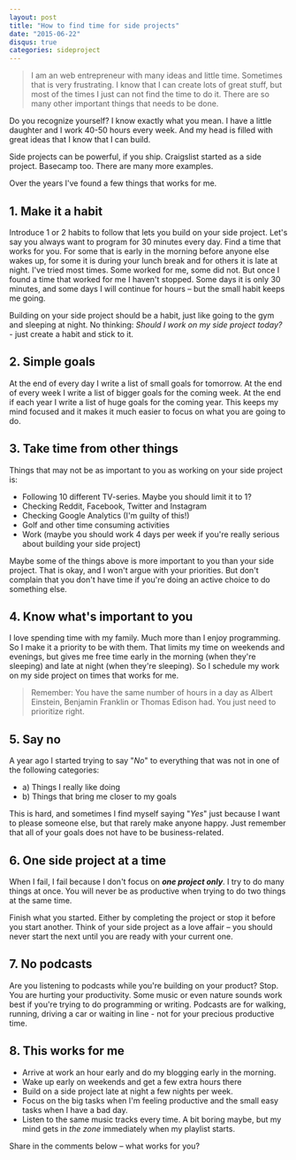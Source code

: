 ```yaml
---
layout: post
title: "How to find time for side projects"
date: "2015-06-22"
disqus: true
categories: sideproject
---
```


> I am an web entrepreneur with many ideas and little time. Sometimes that is very frustrating. I know that I can create lots of great stuff, but most of the times I just can not find the time to do it. There are so many other important things that needs to be done.

Do you recognize yourself? I know exactly what you mean. I have a little daughter and I work 40-50 hours every week. And my head is filled with great ideas that I know that I can build.

Side projects can be powerful, if you ship. Craigslist started as a side project. Basecamp too. There are many more examples.

Over the years I've found a few things that works for me.

## 1. Make it a habit

Introduce 1 or 2 habits to follow that lets you build on your side project. Let's say you always want to program for 30 minutes every day. Find a time that works for you. For some that is early in the morning before anyone else wakes up, for some it is during your lunch break and for others it is late at night. I've tried most times. Some worked for me, some did not. But once I found a time that worked for me I haven't stopped. Some days it is only 30 minutes, and some days I will continue for hours – but the small habit keeps me going.

Building on your side project should be a habit, just like going to the gym and sleeping at night. No thinking: _Should I work on my side project today?_ - just create a habit and stick to it.

## 2. Simple goals

At the end of every day I write a list of small goals for tomorrow. At the end of every week I write a list of bigger goals for the coming week. At the end if each year I write a list of huge goals for the coming year. This keeps my mind focused and it makes it much easier to focus on what you are going to do.

## 3. Take time from other things

Things that may not be as important to you as working on your side project is:

 * Following 10 different TV-series. Maybe you should limit it to 1?
 * Checking Reddit, Facebook, Twitter and Instagram
 * Checking Google Analytics (I'm guilty of this!)
 * Golf and other time consuming activities
 * Work (maybe you should work 4 days per week if you're really serious about building your side project)

Maybe some of the things above is more important to you than your side project. That is okay, and I won't argue with your priorities. But don't complain that you don't have time if you're doing an active choice to do something else.

## 4. Know what's important to you

I love spending time with my family. Much more than I enjoy programming. So I make it a priority to be with them. That limits my time on weekends and evenings, but gives me free time early in the morning (when they're sleeping) and late at night (when they're sleeping). So I schedule my work on my side project on times that works for me. 

> Remember: You have the same number of hours in a day as Albert Einstein, Benjamin Franklin or Thomas Edison had. You just need to prioritize right.

## 5. Say no

A year ago I started trying to say "_No_" to everything that was not in one of the following categories:

 * a) Things I really like doing
 * b) Things that bring me closer to my goals

This is hard, and sometimes I find myself saying "_Yes_" just because I want to please someone else, but that rarely make anyone happy. Just remember that all of your goals does not have to be business-related.

## 6. One side project at a time

When I fail, I fail because I don't focus on ***one project only***. I try to do many things at once. You will never be as productive when trying to do two things at the same time.

Finish what you started. Either by completing the project or stop it before you start another. Think of your side project as a love affair – you should never start the next until you are ready with your current one.

## 7. No podcasts

Are you listening to podcasts while you're building on your product? Stop. You are hurting your productivity. Some music or even nature sounds work best if you're trying to do programming or writing. Podcasts are for walking, running, driving a car or waiting in line - not for your precious productive time.

## 8. This works for me

 * Arrive at work an hour early and do my blogging early in the morning.
 * Wake up early on weekends and get a few extra hours there
 * Build on a side project late at night a few nights per week.
 * Focus on the big tasks when I'm feeling productive and the small easy tasks when I have a bad day.
 * Listen to the same music tracks every time. A bit boring maybe, but my mind gets in _the zone_ immediately when my playlist starts.

Share in the comments below – what works for you?
